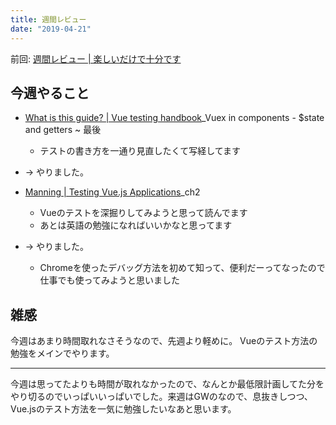 ```yaml
---
title: 週間レビュー
date: "2019-04-21"
---
```


前回: [週間レビュー | 楽しいだけで十分です](https://yinm.info/20190414/)

## 今週やること
- [What is this guide? | Vue testing handbook](https://lmiller1990.github.io/vue-testing-handbook/)_Vuex in components - $state and getters ~ 最後
  - テストの書き方を一通り見直したくて写経してます
- -> やりました。

- [Manning | Testing Vue.js Applications](https://www.manning.com/books/testing-vue-js-applications)_ch2
  - Vueのテストを深掘りしてみようと思って読んでます
  - あとは英語の勉強になればいいかなと思ってます
- -> やりました。
  - Chromeを使ったデバッグ方法を初めて知って、便利だーってなったので仕事でも使ってみようと思いました

## 雑感
今週はあまり時間取れなさそうなので、先週より軽めに。
Vueのテスト方法の勉強をメインでやります。

---

今週は思ってたよりも時間が取れなかったので、なんとか最低限計画してた分をやり切るのでいっぱいいっぱいでした。来週はGWのなので、息抜きしつつ、Vue.jsのテスト方法を一気に勉強したいなあと思います。
